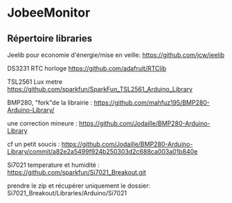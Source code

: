 # JobeeMonitor

## Répertoire libraries

Jeelib pour economie d'énergie/mise en veille:
https://github.com/jcw/jeelib

DS3231 RTC horloge
https://github.com/adafruit/RTClib

TSL2561 Lux metre
https://github.com/sparkfun/SparkFun_TSL2561_Arduino_Library

BMP280, "fork"de  la librairie :
https://github.com/mahfuz195/BMP280-Arduino-Library/

une correction mineure :
https://github.com/Jodaille/BMP280-Arduino-Library

cf un petit soucis : https://github.com/Jodaille/BMP280-Arduino-Library/commit/a82e2a5499f924b250303d2c688ca003a01b840e


Si7021 temperature et humidité :
https://github.com/sparkfun/Si7021_Breakout.git

prendre le zip et récupérer uniquement le dossier:
Si7021_Breakout/Libraries/Arduino/Si7021
